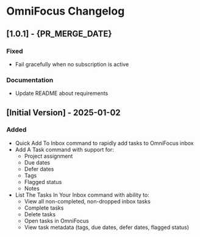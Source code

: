 # OmniFocus Changelog

## [1.0.1] - {PR_MERGE_DATE}

### Fixed

- Fail gracefully when no subscription is active

### Documentation

- Update README about requirements

## [Initial Version] - 2025-01-02

### Added

- Quick Add To Inbox command to rapidly add tasks to OmniFocus inbox
- Add A Task command with support for:
  - Project assignment
  - Due dates
  - Defer dates
  - Tags
  - Flagged status
  - Notes
- List The Tasks In Your Inbox command with ability to:
  - View all non-completed, non-dropped inbox tasks
  - Complete tasks
  - Delete tasks
  - Open tasks in OmniFocus
  - View task metadata (tags, due dates, defer dates, flagged status)
